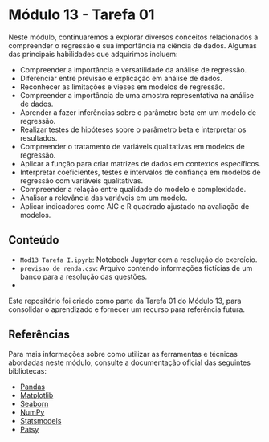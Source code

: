 # Módulo 13 - Tarefa 01
Neste módulo, continuaremos a explorar diversos conceitos relacionados a compreender o regressão e sua importância na ciência de dados. Algumas das principais habilidades que adquirimos incluem:
- Compreender a importância e versatilidade da análise de regressão.
- Diferenciar entre previsão e explicação em análise de dados.
- Reconhecer as limitações e vieses em modelos de regressão.
- Compreender a importância de uma amostra representativa na análise de dados.
- Aprender a fazer inferências sobre o parâmetro beta em um modelo de regressão.
- Realizar testes de hipóteses sobre o parâmetro beta e interpretar os resultados.
- Compreender o tratamento de variáveis qualitativas em modelos de regressão.
- Aplicar a função para criar matrizes de dados em contextos específicos.
- Interpretar coeficientes, testes e intervalos de confiança em modelos de regressão com variáveis qualitativas.
- Compreender a relação entre qualidade do modelo e complexidade.
- Analisar a relevância das variáveis em um modelo.
- Aplicar indicadores como AIC e R quadrado ajustado na avaliação de modelos.

## Conteúdo
- `Mod13 Tarefa I.ipynb`: Notebook Jupyter com a resolução do exercício.
- `previsao_de_renda.csv`: Arquivo contendo informações fictícias de um banco para a resolução das questões.
- 
Este repositório foi criado como parte da Tarefa 01 do Módulo 13, para consolidar o aprendizado e fornecer um recurso para referência futura.

## Referências
Para mais informações sobre como utilizar as ferramentas e técnicas abordadas neste módulo, consulte a documentação oficial das seguintes bibliotecas:

- [Pandas](https://pandas.pydata.org/docs/)
- [Matplotlib](https://matplotlib.org/stable/contents.html)
- [Seaborn](https://seaborn.pydata.org/tutorial.html)
- [NumPy](https://numpy.org/doc/)
- [Statsmodels](https://www.statsmodels.org/stable/index.html)
- [Patsy](https://patsy.readthedocs.io/en/latest/)
